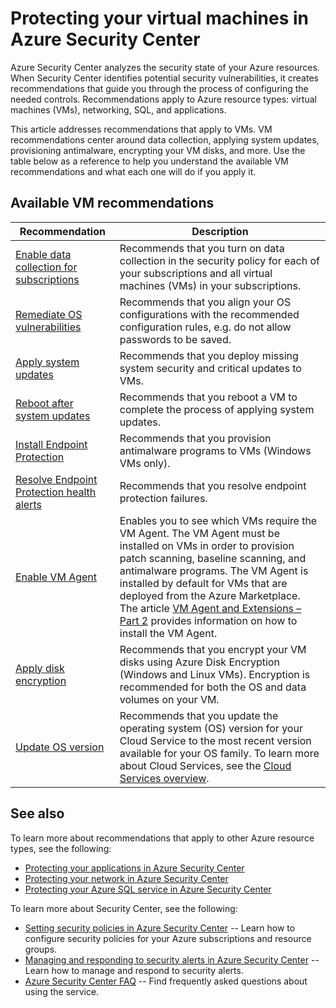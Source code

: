 <properties
   pageTitle="Protecting your virtual machines in Azure Security Center  | Microsoft Azure"
   description="This document addresses recommendations in Azure Security Center that help you protect your virtual machines and stay in compliance with security policies."
   services="security-center"
   documentationCenter="na"
   authors="TerryLanfear"
   manager="MBaldwin"
   editor=""/>

<tags
   ms.service="security-center"
   ms.devlang="na"
   ms.topic="article"
   ms.tgt_pltfrm="na"
   ms.workload="na"
   ms.date="08/04/2016"
   ms.author="terrylan"/>

# Protecting your virtual machines in Azure Security Center

Azure Security Center analyzes the security state of your Azure resources. When Security Center identifies potential security vulnerabilities, it creates recommendations that guide you through the process of configuring the needed controls.  Recommendations apply to Azure resource types: virtual machines (VMs), networking, SQL, and applications.

This article addresses recommendations that apply to VMs.  VM recommendations center around data collection, applying system updates, provisioning antimalware, encrypting your VM disks, and more.  Use the table below as a reference to help you understand the available VM recommendations and what each one will do if you apply it.

## Available VM recommendations

|Recommendation|Description|
|-----|-----|
|[Enable data collection for subscriptions](security-center-enable-data-collection.md)|Recommends that you turn on data collection in the security policy for each of your subscriptions and all virtual machines (VMs) in your subscriptions.|
|[Remediate OS vulnerabilities](security-center-remediate-os-vulnerabilities.md)|Recommends that you align your OS configurations with the recommended configuration rules, e.g. do not allow passwords to be saved.|
|[Apply system updates](security-center-apply-system-updates.md)|Recommends that you deploy missing system security and critical updates to VMs.|
|[Reboot after system updates](security-center-apply-system-updates.md#reboot-after-system-updates)|Recommends that you reboot a VM to complete the process of applying system updates.|
|[Install Endpoint Protection](security-center-install-endpoint-protection.md)|Recommends that you provision antimalware programs to VMs (Windows VMs only).|
|[Resolve Endpoint Protection health alerts](security-center-resolve-endpoint-protection-health-alerts.md)|Recommends that you resolve endpoint protection failures.|
|[Enable VM Agent](security-center-enable-vm-agent.md)|Enables you to see which VMs require the VM Agent. The VM Agent must be installed on VMs in order to provision patch scanning, baseline scanning, and antimalware programs. The VM Agent is installed by default for VMs that are deployed from the Azure Marketplace. The article [VM Agent and Extensions – Part 2](http://azure.microsoft.com/blog/2014/04/15/vm-agent-and-extensions-part-2/) provides information on how to install the VM Agent.|
| [Apply disk encryption](security-center-apply-disk-encryption.md) |Recommends that you encrypt your VM disks using Azure Disk Encryption (Windows and Linux VMs). Encryption is recommended for both the OS and data volumes on your VM.|
| [Update OS version](security-center-update-os-version.md) | Recommends that you update the operating system (OS) version for your Cloud Service to the most recent version available for your OS family.  To learn more about Cloud Services, see the [Cloud Services overview](../cloud-services/cloud-services-choose-me.md). |

## See also

To learn more about recommendations that apply to other Azure resource types, see the following:

- [Protecting your applications in Azure Security Center](security-center-application-recommendations.md)
- [Protecting your network in Azure Security Center](security-center-network-recommendations.md)
- [Protecting your Azure SQL service in Azure Security Center](security-center-sql-service-recommendations.md)

To learn more about Security Center, see the following:

- [Setting security policies in Azure Security Center](security-center-policies.md) -- Learn how to configure security policies for your Azure subscriptions and resource groups.
- [Managing and responding to security alerts in Azure Security Center](security-center-managing-and-responding-alerts.md) -- Learn how to manage and respond to security alerts.
- [Azure Security Center FAQ](security-center-faq.md) -- Find frequently asked questions about using the service.
